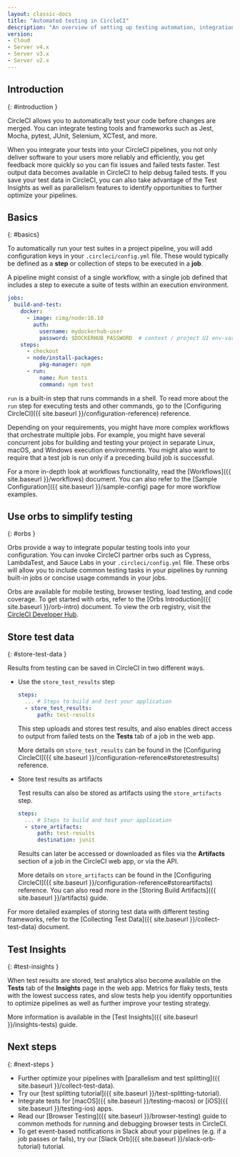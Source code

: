 ```yaml
---
layout: classic-docs
title: "Automated testing in CircleCI"
description: "An overview of setting up testing automation, integration, and analytics"
version:
- Cloud
- Server v4.x
- Server v3.x
- Server v2.x
---
```


## Introduction
{: #introduction }

CircleCI allows you to automatically test your code before changes are merged. You can integrate testing tools and frameworks such as Jest, Mocha, pytest, JUnit, Selenium, XCTest, and more.

When you integrate your tests into your CircleCI pipelines, you not only deliver software to your users more reliably and efficiently, you get feedback more quickly so you can fix issues and failed tests faster. Test output data becomes available in CircleCI to help debug failed tests. If you save your test data in CircleCI, you can also take advantage of the Test Insights as well as parallelism features to identify opportunities to further optimize your pipelines.

## Basics
{: #basics}

To automatically run your test suites in a project pipeline, you will add configuration keys in your `.circleci/config.yml` file. These would typically be defined as a **step** or collection of steps to be executed in a **job**.

A pipeline might consist of a single workflow, with a single job defined that includes a step to execute a suite of tests within an execution environment.

```yaml
jobs:
  build-and-test:
    docker:
      - image: cimg/node:16.10
        auth:
          username: mydockerhub-user
          password: $DOCKERHUB_PASSWORD  # context / project UI env-var reference
    steps:
      - checkout
      - node/install-packages:
          pkg-manager: npm
      - run:
          name: Run tests
          command: npm test
```

`run` is a built-in step that runs commands in a shell. To read more about the `run` step for executing tests and other commands, go to the [Configuring CircleCI]({{ site.baseurl }}/configuration-reference) reference.

Depending on your requirements, you might have more complex workflows that orchestrate multiple jobs. For example, you might have several concurrent jobs for building and testing your project in separate Linux, macOS, and Windows execution environments. You might also want to require that a test job is run only if a preceding build job is successful.

For a more in-depth look at workflows functionality, read the [Workflows]({{ site.baseurl }}/workflows) document. You can also refer to the [Sample Configuration]({{ site.baseurl }}/sample-config) page for more workflow examples.

## Use orbs to simplify testing
{: #orbs }

Orbs provide a way to integrate popular testing tools into your configuration. You can invoke CircleCI partner orbs such as Cypress, LambdaTest, and Sauce Labs in your `.circleci/config.yml` file. These orbs will allow you to include common testing tasks in your pipelines by running built-in jobs or concise usage commands in your jobs.

Orbs are available for mobile testing, browser testing, load testing, and code coverage. To get started with orbs, refer to the [Orbs Introduction]({{ site.baseurl }}/orb-intro) document. To view the orb registry, visit the [CircleCI Developer Hub](https://circleci.com/developer/orbs?query=&category=Testing).

## Store test data
{: #store-test-data }

Results from testing can be saved in CircleCI in two different ways.

  * Use the `store_test_results` step
  
    ```yaml
    steps:
      ... # Steps to build and test your application
      - store_test_results:
          path: test-results
    ```

    This step uploads and stores test results, and also enables direct access to output from failed tests on the **Tests** tab of a job in the web app.

    More details on `store_test_results` can be found in the [Configuring CircleCI]({{ site.baseurl }}/configuration-reference#storetestresults) reference.

  * Store test results as artifacts
  
    Test results can also be stored as artifacts using the `store_artifacts` step.

    ```yaml
    steps:
      ... # Steps to build and test your application
      - store_artifacts:
          path: test-results
          destination: junit
    ```
    
    Results can later be accessed or downloaded as files via the **Artifacts** section of a job in the CircleCI web app, or via the API.

    More details on `store_artifacts` can be found in the [Configuring CircleCI]({{ site.baseurl }}/configuration-reference#storeartifacts) reference. You can also read more in the [Storing Build Artifacts]({{ site.baseurl }}/artifacts) guide.

For more detailed examples of storing test data with different testing frameworks, refer to the [Collecting Test Data]({{ site.baseurl }}/collect-test-data) document.

## Test Insights
{: #test-insights }

When test results are stored, test analytics also become available on the **Tests** tab of the **Insights** page in the web app. Metrics for flaky tests, tests with the lowest success rates, and slow tests help you identify opportunities to optimize pipelines as well as further improve your testing strategy.

More information is available in the [Test Insights]({{ site.baseurl }}/insights-tests) guide.

## Next steps
{: #next-steps }

* Further optimize your pipelines with [parallelism and test splitting]({{ site.baseurl }}/collect-test-data).
* Try our [test splitting tutorial]({{ site.baseurl }}/test-splitting-tutorial).
* Integrate tests for [macOS]({{ site.baseurl }}/testing-macos) or [iOS]({{ site.baseurl }}/testing-ios) apps.
* Read our [Browser Testing]({{ site.baseurl }}/browser-testing) guide to common methods for running and debugging browser tests in CircleCI.
* To get event-based notifications in Slack about your pipelines (e.g. if a job passes or fails), try our [Slack Orb]({{ site.baseurl }}/slack-orb-tutorial) tutorial.

